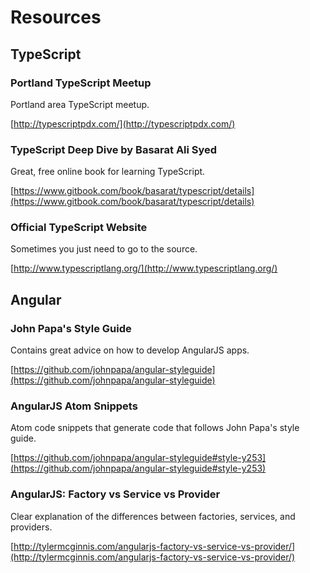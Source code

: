 
# Resources

## TypeScript

### Portland TypeScript Meetup

Portland area TypeScript meetup.

[http://typescriptpdx.com/](http://typescriptpdx.com/)

### TypeScript Deep Dive by Basarat Ali Syed

Great, free online book for learning TypeScript.

[https://www.gitbook.com/book/basarat/typescript/details](https://www.gitbook.com/book/basarat/typescript/details)

### Official TypeScript Website

Sometimes you just need to go to the source.

[http://www.typescriptlang.org/](http://www.typescriptlang.org/)

## Angular

### John Papa's Style Guide

Contains great advice on how to develop AngularJS apps.

[https://github.com/johnpapa/angular-styleguide](https://github.com/johnpapa/angular-styleguide)

### AngularJS Atom Snippets

Atom code snippets that generate code that follows John Papa's style guide.

[https://github.com/johnpapa/angular-styleguide#style-y253](https://github.com/johnpapa/angular-styleguide#style-y253)

### AngularJS: Factory vs Service vs Provider

Clear explanation of the differences between factories, services, and providers.

[http://tylermcginnis.com/angularjs-factory-vs-service-vs-provider/](http://tylermcginnis.com/angularjs-factory-vs-service-vs-provider/)
